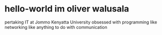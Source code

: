 # hello-world im oliver walusala
pertaking IT at Jommo Kenyatta University
obsessed with programming
like networking
like anything to do with communication


